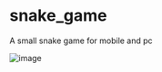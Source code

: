 # snake_game
A small snake game for mobile and pc

![image](https://github.com/trongio/snake_game/assets/22351593/0398fd84-e29a-4b9b-9ef2-8eab6bea2f62)

